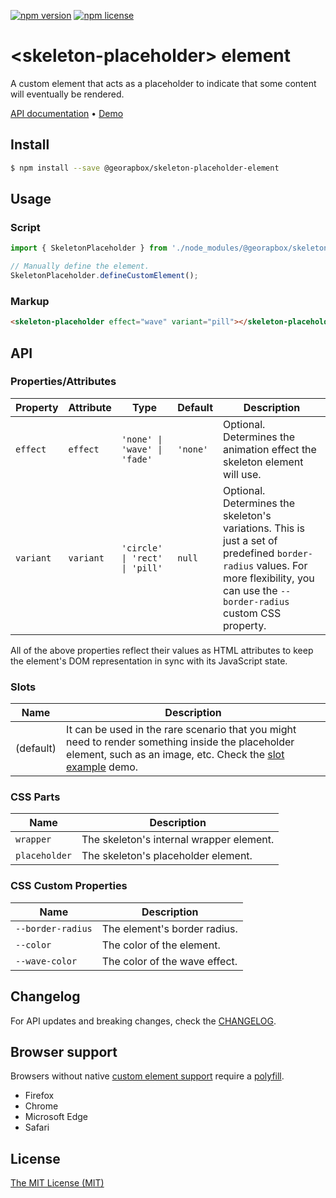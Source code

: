 [![npm version](https://img.shields.io/npm/v/@georapbox/skeleton-placeholder-element.svg)](https://www.npmjs.com/package/@georapbox/skeleton-placeholder-element)
[![npm license](https://img.shields.io/npm/l/@georapbox/skeleton-placeholder-element.svg)](https://www.npmjs.com/package/@georapbox/skeleton-placeholder-element)

[demo]: https://georapbox.github.io/skeleton-placeholder-element/
[support]: https://caniuse.com/#feat=custom-elementsv1
[polyfill]: https://github.com/webcomponents/polyfills/tree/master/packages/custom-elements
[license]: https://georapbox.mit-license.org/@2022
[changelog]: https://github.com/georapbox/skeleton-placeholder-element/blob/main/CHANGELOG.md

# &lt;skeleton-placeholder&gt; element

A custom element that acts as a placeholder to indicate that some content will eventually be rendered.

[API documentation](#api) &bull; [Demo][demo]

## Install

```sh
$ npm install --save @georapbox/skeleton-placeholder-element
```

## Usage

### Script

```js
import { SkeletonPlaceholder } from './node_modules/@georapbox/skeleton-placeholder-element/dist/skeleton-placeholder.min.js';

// Manually define the element.
SkeletonPlaceholder.defineCustomElement();
```

### Markup

```html
<skeleton-placeholder effect="wave" variant="pill"></skeleton-placeholder>
```

## API

### Properties/Attributes
| Property | Attribute | Type | Default | Description |
| --------- | -------- | ---- | ------- | ----------- |
| `effect` | `effect` | `'none' \| 'wave' \| 'fade'` | `'none'` | Optional. Determines the animation effect the skeleton element will use. |
| `variant` | `variant` | `'circle' \| 'rect' \| 'pill'` | `null` | Optional. Determines the skeleton's variations. This is just a set of predefined `border-radius` values. For more flexibility, you can use the `--border-radius` custom CSS property. |

All of the above properties reflect their values as HTML attributes to keep the element's DOM representation in sync with its JavaScript state.

### Slots

| Name | Description |
| ---- | ----------- |
| (default) | It can be used in the rare scenario that you might need to render something inside the placeholder element, such as an image, etc. Check the [slot example]( https://georapbox.github.io/skeleton-placeholder-element/#slot-example) demo. |

### CSS Parts

| Name | Description |
| ---- | ----------- |
| `wrapper` | The skeleton's internal wrapper element. |
| `placeholder` | The skeleton's placeholder element. |

### CSS Custom Properties

| Name | Description |
| ---- | ----------- |
| `--border-radius` | The element's border radius. |
| `--color` | The color of the element. |
| `--wave-color` | The color of the wave effect. |


## Changelog

For API updates and breaking changes, check the [CHANGELOG][changelog].

## Browser support

Browsers without native [custom element support][support] require a [polyfill][polyfill].

- Firefox
- Chrome
- Microsoft Edge
- Safari

## License

[The MIT License (MIT)][license]
